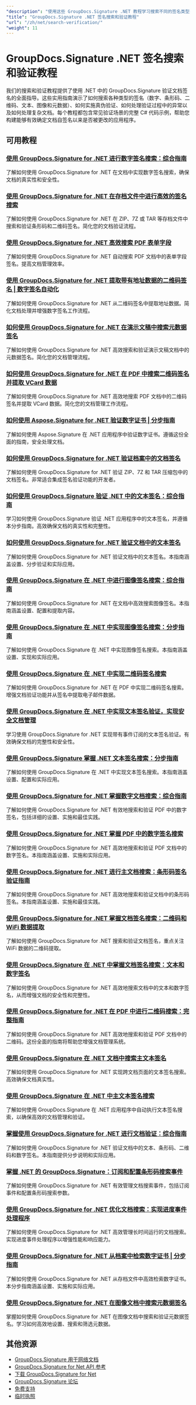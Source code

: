 ```yaml
---
"description": "使用这些 GroupDocs.Signature .NET 教程学习搜索不同的签名类型并验证文档签名。"
"title": "GroupDocs.Signature .NET 签名搜索和验证教程"
"url": "/zh/net/search-verification/"
"weight": 11
---
```


# GroupDocs.Signature .NET 签名搜索和验证教程

我们的搜索和验证教程提供了使用 .NET 中的 GroupDocs.Signature 验证文档签名的全面指导。这些实用指南演示了如何搜索各种类型的签名（数字、条形码、二维码、文本、图像和元数据）、如何实施真伪验证、如何处理验证过程中的异常以及如何处理复杂文档。每个教程都包含常见验证场景的完整 C# 代码示例，帮助您构建能够有效确定文档自签名以来是否被更改的应用程序。

## 可用教程

### [使用 GroupDocs.Signature for .NET 进行数字签名搜索：综合指南](./digital-signature-search-groupdocs-dotnet/)
了解如何使用 GroupDocs.Signature for .NET 在文档中实现数字签名搜索，确保文档的真实性和安全性。

### [使用 GroupDocs.Signature for .NET 在存档文件中进行高效的签名搜索](./signature-search-archive-files-groupdocs-signature-dotnet/)
了解如何使用 GroupDocs.Signature for .NET 在 ZIP、7Z 或 TAR 等存档文件中搜索和验证条形码和二维码签名。简化您的文档验证流程。

### [使用 GroupDocs.Signature for .NET 高效搜索 PDF 表单字段](./search-pdf-form-fields-groupdocs-signature-dotnet/)
了解如何使用 GroupDocs.Signature for .NET 自动搜索 PDF 文档中的表单字段签名。提高文档管理效率。

### [使用 GroupDocs.Signature for .NET 提取带有地址数据的二维码签名 | 数字签名自动化](./groupdocs-signature-qr-code-address-extraction-net/)
了解如何使用 GroupDocs.Signature for .NET 从二维码签名中提取地址数据。简化文档处理并增强数字签名工作流程。

### [如何使用 GroupDocs.Signature for .NET 在演示文稿中搜索元数据签名](./search-metadata-signatures-groupdocs-dotnet/)
了解如何使用 GroupDocs.Signature for .NET 高效搜索和验证演示文稿文档中的元数据签名。简化您的文档管理流程。

### [如何使用 GroupDocs.Signature for .NET 在 PDF 中搜索二维码签名并提取 VCard 数据](./search-pdf-qr-codes-groupdocs-signature-net/)
了解如何使用 GroupDocs.Signature for .NET 高效地搜索 PDF 文档中的二维码签名并提取 VCard 数据。简化您的文档管理工作流程。

### [如何使用 Aspose.Signature for .NET 验证数字证书 | 分步指南](./verify-digital-certificates-aspose-signature-dotnet/)
了解如何使用 Aspose.Signature 在 .NET 应用程序中验证数字证书。遵循这份全面的指南，安全处理文档。

### [如何使用 GroupDocs.Signature for .NET 验证档案中的文档签名](./verify-archive-document-signatures-groupdocs-signature-dotnet/)
了解如何使用 GroupDocs.Signature for .NET 验证 ZIP、7Z 和 TAR 压缩包中的文档签名。非常适合集成签名验证功能的开发者。

### [如何使用 GroupDocs.Signature 验证 .NET 中的文本签名：综合指南](./verify-text-signature-net-groupdocs-signature/)
学习如何使用 GroupDocs.Signature 验证 .NET 应用程序中的文本签名，并遵循本分步指南。高效确保文档的真实性和完整性。

### [如何使用 GroupDocs.Signature for .NET 验证文档中的文本签名](./verify-text-signatures-groupdocs-dotnet/)
了解如何使用 GroupDocs.Signature for .NET 验证文档中的文本签名。本指南涵盖设置、分步验证和实际应用。

### [使用 GroupDocs.Signature 在 .NET 中进行图像签名搜索：综合指南](./image-signature-search-dotnet-groupdocs-signature/)
了解如何使用 GroupDocs.Signature for .NET 在文档中高效搜索图像签名。本指南涵盖设置、配置和提取内容。

### [使用 GroupDocs.Signature 在 .NET 中实现图像签名搜索：分步指南](./implement-image-signature-search-groupdocs-signature-dotnet/)
了解如何使用 GroupDocs.Signature 在 .NET 中实现图像签名搜索。本指南涵盖设置、实现和实际应用。

### [使用 GroupDocs.Signature 在 .NET 中实现二维码签名搜索](./implement-qr-code-signature-search-groupdocs-dotnet/)
了解如何使用 GroupDocs.Signature for .NET 在 PDF 中实现二维码签名搜索。增强文档验证功能并从签名中提取电子邮件数据。

### [使用 GroupDocs.Signature 在 .NET 中实现文本签名验证，实现安全文档管理](./implement-text-signature-verification-groupdocs-net/)
学习使用 GroupDocs.Signature for .NET 实现带有事件订阅的文本签名验证。有效确保文档的完整性和安全性。

### [使用 GroupDocs.Signature 掌握 .NET 文本签名搜索：分步指南](./guide-net-text-signature-search-groupdocs-signature/)
了解如何使用 GroupDocs.Signature 在 .NET 中实现文本签名搜索。本指南涵盖设置、配置和实际应用。

### [使用 GroupDocs.Signature for .NET 掌握数字文档搜索：综合指南](./master-digital-document-search-groupdocs-signature-net/)
了解如何使用 GroupDocs.Signature for .NET 有效地搜索和验证 PDF 中的数字签名，包括详细的设置、实施和最佳实践。

### [使用 GroupDocs.Signature for .NET 掌握 PDF 中的数字签名搜索](./master-digital-signature-search-pdf-groupdocs-net/)
了解如何使用 GroupDocs.Signature for .NET 高效地搜索和验证 PDF 文档中的数字签名。本指南涵盖设置、实施和实际应用。

### [使用 GroupDocs.Signature for .NET 进行主文档搜索：条形码签名验证指南](./groupdocs-signature-dotnet-barcode-search-guide/)
了解如何使用 GroupDocs.Signature for .NET 高效地搜索和验证文档中的条形码签名。本指南涵盖设置、实施和最佳实践。

### [使用 GroupDocs.Signature for .NET 掌握文档签名搜索：二维码和 WiFi 数据提取](./master-document-signature-search-groupdocs-signature/)
了解如何使用 GroupDocs.Signature for .NET 搜索和验证文档签名，重点关注 WiFi 数据的二维码提取。

### [使用 GroupDocs.Signature 在 .NET 中掌握文档签名搜索：文本和数字签名](./master-document-signature-searches-groupdocs-signature-net/)
了解如何使用 GroupDocs.Signature for .NET 高效地搜索文档中的文本和数字签名，从而增强文档的安全性和完整性。

### [使用 GroupDocs.Signature for .NET 在 PDF 中进行二维码搜索：完整指南](./master-qr-code-search-groupdocs-signature-net/)
了解如何使用 GroupDocs.Signature for .NET 高效地搜索和验证 PDF 文档中的二维码。这份全面的指南将帮助您增强文档管理系统。

### [使用 GroupDocs.Signature 在 .NET 文档中搜索主文本签名](./text-signature-search-groupdocs-signature-net/)
了解如何使用 GroupDocs.Signature for .NET 实现跨文档页面的文本签名搜索。高效确保文档真实性。

### [使用 GroupDocs.Signature 在 .NET 中主文本签名搜索](./master-text-signature-search-net-groupdocs/)
了解如何使用 GroupDocs.Signature 在 .NET 应用程序中自动执行文本签名搜索，以确保高效的文档管理和验证。

### [掌握使用 GroupDocs.Signature for .NET 进行文档验证：综合指南](./groupdocs-signature-net-document-verification-guide/)
了解如何使用 GroupDocs.Signature for .NET 验证文档中的文本、条形码、二维码和数字签名。本指南提供分步说明和实际应用。

### [掌握 .NET 的 GroupDocs.Signature：订阅和配置条形码搜索事件](./groupdocs-signature-net-subscribe-search-events-barcode-config/)
了解如何使用 GroupDocs.Signature for .NET 有效管理文档搜索事件，包括订阅事件和配置条形码搜索参数。

### [使用 GroupDocs.Signature for .NET 优化文档搜索：实现进度事件处理程序](./groupdocs-signature-net-progress-event-handler/)
了解如何使用 GroupDocs.Signature for .NET 高效管理长时间运行的文档搜索。实现进度事件处理程序以增强性能和响应能力。

### [使用 GroupDocs.Signature for .NET 从档案中检索数字证书 | 分步指南](./retrieve-digital-certificates-groupdocs-signature-net/)
了解如何使用 GroupDocs.Signature for .NET 从存档文件中高效检索数字证书。本分步指南涵盖设置、实施和实际应用。

### [使用 GroupDocs.Signature for .NET 在图像文档中搜索元数据签名](./search-metadata-signatures-groupdocs-net/)
掌握如何使用 GroupDocs.Signature for .NET 在图像文档中搜索和验证元数据签名。学习如何高效地设置、搜索和筛选元数据。

## 其他资源

- [GroupDocs.Signature 用于网络文档](https://docs.groupdocs.com/signature/net/)
- [GroupDocs.Signature for Net API 参考](https://reference.groupdocs.com/signature/net/)
- [下载 GroupDocs.Signature for Net](https://releases.groupdocs.com/signature/net/)
- [GroupDocs.Signature 论坛](https://forum.groupdocs.com/c/signature)
- [免费支持](https://forum.groupdocs.com/)
- [临时执照](https://purchase.groupdocs.com/temporary-license/)